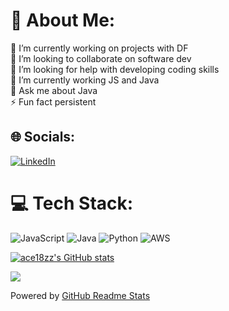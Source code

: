 

# 💫 About Me:
🔭 I’m currently working on projects with DF<br>👯 I’m looking to collaborate on software dev <br>🤝 I’m looking for help with developing coding skills<br>🌱 I’m currently working JS and Java <br>💬 Ask me about Java<br>⚡ Fun fact persistent 

## 🌐 Socials:
[![LinkedIn](https://img.shields.io/badge/LinkedIn-%230077B5.svg?logo=linkedin&logoColor=white)](https://www.linkedin.com/in/ziting-zhao-15857b178/) 

# 💻 Tech Stack:
![JavaScript](https://img.shields.io/badge/javascript-%23323330.svg?style=for-the-badge&logo=javascript&logoColor=%23F7DF1E) ![Java](https://img.shields.io/badge/java-%23ED8B00.svg?style=for-the-badge&logo=java&logoColor=white) ![Python](https://img.shields.io/badge/Python-%23007ACC.svg?style=for-the-badge&logo=Python&logoColor=white) ![AWS](https://img.shields.io/badge/AWS-%23FF9900.svg?style=for-the-badge&logo=amazon-aws&logoColor=white)

[![ace18zz's GitHub stats](https://github-readme-stats-git-masterrstaa-rickstaa.vercel.app/api?username=ace18zz&show_icons=true&count_private=true&hide_rank=true)](https://github.com/anuraghazra/github-readme-stats)


<a href="https://github.com/ace18zz">
  <img align="center" src="https://github-readme-stats-git-masterrstaa-rickstaa.vercel.app/api/top-langs/?username=ace18zz&layout=compact" />
</a>

<!--[![Grow Up Card](https://github-readme-stats-git-masterrstaa-rickstaa.vercel.app/api/pin/?username=ace18zz&repo=GrowUp-ios-app)](https://github.com/ace18zz/GrowUp-ios-app)-->


Powered by [GitHub Readme Stats](https://github.com/anuraghazra/github-readme-stats)
